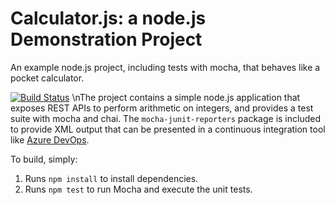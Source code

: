 Calculator.js: a node.js Demonstration Project
==============================================
An example node.js project, including tests with mocha, that behaves like
a pocket calculator.

[![Build Status](https://dev.azure.com/thijmenlemminga/Intergrating%20External%20Source%20Control%20with%20Azure%20Pipelines/_apis/build/status/Thijmenl.calculator?branchName=master)](https://dev.azure.com/thijmenlemminga/Intergrating%20External%20Source%20Control%20with%20Azure%20Pipelines/_build/latest?definitionId=9&branchName=master)
\nThe project contains a simple node.js application that exposes REST APIs
to perform arithmetic on integers, and provides a test suite with mocha
and chai.  The `mocha-junit-reporters` package is included to provide XML
output that can be presented in a continuous integration tool like
[Azure DevOps](https://azure.com/devops).

To build, simply:

1. Runs `npm install` to install dependencies.
2. Runs `npm test` to run Mocha and execute the unit tests.


